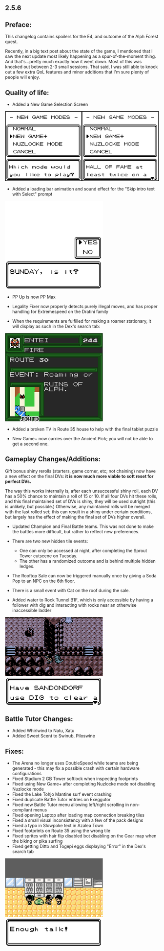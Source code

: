 2.5.6
--------------
## Preface:

This changelog contains spoilers for the E4, and outcome of the Alph Forest quest.

Recently, in a big text post about the state of the game, I mentioned that I saw the next update most likely happening as a spur-of-the-moment thing. And that's...pretty much exactly how it went down. Most of this was knocked out between 2-3 small sessions. That said, I was still able to knock out a few extra QoL features and minor additions that I'm sure plenty of people will enjoy.

## Quality of life:

 - Added a New Game Selection Screen
 
 ![](images/2_5_6_Changelog/image_1.png)
 
 - Added a loading bar animation and sound effect for the "Skip intro text with Select" prompt
 
 ![](images/2_5_6_Changelog/image_2.gif)

 - PP Up is now PP Max

 - Legality Fixer now properly detects purely illegal moves, and has proper handling for Extremespeed on the Dratini family

 - When the requirements are fulfilled for making a roamer stationary, it will display as such in the Dex's search tab:
 
 ![](images/2_5_6_Changelog/image_3.png)

 - Added a broken TV in Route 35 house to help with the final tablet puzzle

 - New Game+ now carries over the Ancient Pick; you will not be able to get a second one.

## Gameplay Changes/Additions:

Gift bonus shiny rerolls (starters, game corner, etc; not chaining) now have a new effect on the final DVs: **it is now much more viable to soft reset for perfect DVs.**

The way this works internally is, after each unsuccessful shiny roll, each DV has a 50% chance to maintain a roll of 15 or 10. If all four DVs hit these rolls, and this final maintained set of DVs is shiny, they will be used outright (this is unlikely, but possible.) Otherwise, any maintained rolls will be merged with the last rolled set; this can result in a shiny under certain conditions, but largely has the effect of making the final set of DVs higher overall.

 - Updated Champion and Final Battle teams. This was not done to make the battles more difficult, but rather to reflect new preferences.

 - There are two new hidden tile events:
	 * One can only be accessed at night, after completing the Sprout Tower cutscene on Tuesday. 
	 * The other has a randomized outcome and is behind multiple hidden ledges.

 - The Rooftop Sale can now be triggered manually once by giving a Soda Pop to an NPC on the 6th floor.
 
 - There is a small event with Cat on the roof during the sale.

 - Added water to Rock Tunnel B1F, which is only accessible by having a follower with dig and interacting with rocks near an otherwise inaccessible ladder

 ![](images/2_5_6_Changelog/image_4.png)

## Battle Tutor Changes:

 - Added Whirlwind to Natu, Xatu
 - Added Sweet Scent to Swinub, Piloswine

## Fixes:

 - The Arena no longer uses DoubleSpeed while teams are being generated - this may fix a possible crash with certain hardware configurations
 - Fixed Stadium 2 GB Tower softlock when inspecting footprints
 - Fixed using New Game+ after completing Nuzlocke mode not disabling Nuzlocke mode
 - Fixed the Lake Tohjo Mantine surf event crashing
 - Fixed duplicate Battle Tutor entries on Exeggutor
 - Fixed new Battle Tutor menu allowing left/right scrolling in non-compliant menus
 - Fixed opening Laptop after loading map connection breaking tiles
 - Fixed a small visual inconsistency with a few of the pack designs
 - Fixed a typo in Slowpoke text in Azalea Town
 - Fixed footprints on Route 35 using the wrong tile
 - Fixed sprites with hair flip disabled bot disabling on the Gear map when the biking or pika surfing
 - Fixed getting Ditto and Togepi eggs displaying "Error" in the Dex's search tab

 ![](images/2_5_6_Changelog/image_5.png)